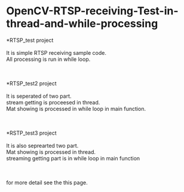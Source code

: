 # OpenCV-RTSP-receiving-Test-in-thread-and-while-processing





*RTSP_test project <br><br>
It is simple RTSP receiving sample code. <br>
All processing is run in while loop.<br>
<br>
<br>

*RTSP_test2 project <br><br>
It is seperated of two part.<br>
stream getting is proceesed in thread.<br>
Mat showing is processed in while loop in main function.<br>
<br>
<br>

*RSTP_test3 project <br><br>
It is also seprearted two part.<br>
Mat showing is processed in thread.<br>
streaming getting part is in while loop in main function<br>
<br>
<br>

for more detail
see the this page.




